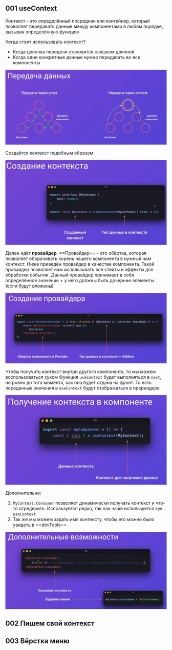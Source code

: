 
## 001 useContext

Контекст - это определённый посредник или контейнер, который позволяет передавать данные между компонентами в любом порядке, вызывая определённую функцию 

Когда стоит использовать контекст?
- Когда цепочка передачи становится слишком длинной
- Когда одни конкретные данные нужно передавать во все компоненты

![](_png/Pasted%20image%2020230126193224.png)

Создаётся контекст подобным образом:

![](_png/Pasted%20image%2020230126193647.png)

Далее идёт **провайдер**. 
==Провайдер== - это обёртка, которая позволяет оборачивать корень нашего компонента в нужный нам контекст.
Ниже приведён провайдер в качестве компонента. Такой провайдер позволяет нам использовать все стейты и эффекты для обработки события. Данный провайдер принимает в себя определённое значение + у него должны быть дочерние элементы (если будут вложены)

![](_png/Pasted%20image%2020230126193735.png)

Чтобы получить контекст внутри другого компонента, то мы можем воспользоваться хуком
Функция `useContext` будет выполняться в `next`, но ровно до того момента, как она будет отдана на фронт. То есть переданные значения в `useContext` будут отображаться в пререндере

![](_png/Pasted%20image%2020230126193937.png)

Дополнительно:
1) `MyContext.Consumer` позволяет динамически получать контекст и что-то отредерить. Используется редко, так как чаще используется хук `useContext`
2) Так же мы можем задать имя контексту, чтобы его можно было увидеть в ==devTools==

![](_png/Pasted%20image%2020230126194038.png)

## 002 Пишем свой контекст












## 003 Вёрстка меню









